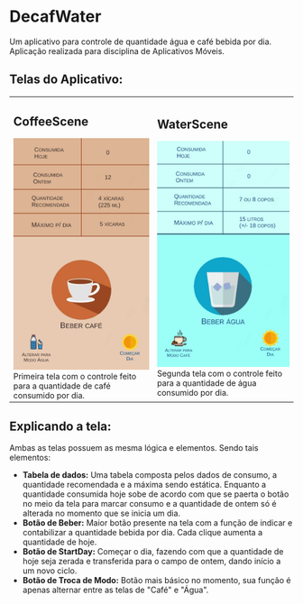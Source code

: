 # DecafWater
 Um aplicativo para controle de quantidade água e café bebida por dia. Aplicação realizada para disciplina de Aplicativos Móveis.

## Telas do Aplicativo:

<table>
 <tr>
  <td>
   <h2>CoffeeScene</h2>
   <img src="https://github.com/mateusfilipe/DecafWater/blob/main/Assets/Images/tela1.jpg">
   Primeira tela com o controle feito para a quantidade de café consumido por dia.
  </td>
  <td>
   <h2>WaterScene</h2>
   <img src="https://github.com/mateusfilipe/DecafWater/blob/main/Assets/Images/tela2.jpg">
    Segunda tela com o controle feito para a quantidade de água consumido por dia.
  </td>
 </tr>
</table>

## Explicando a tela:
 Ambas as telas possuem as mesma lógica e elementos.
 Sendo tais elementos:
 * **Tabela de dados:** Uma tabela composta pelos dados de consumo, a quantidade recomendada e a máxima sendo estática. Enquanto a quantidade consumida hoje sobe de acordo com que se paerta o botão no meio da tela para marcar consumo e a quantidade de ontem só é alterada no momento que se inicia um dia.
 * **Botão de Beber:** Maior botão presente na tela com a função de indicar e contabilizar a quantidade bebida por dia. Cada clique aumenta a quantidade de hoje.
 * **Botão de StartDay:** Começar o dia, fazendo com que a quantidade de hoje seja zerada e transferida para o campo de ontem, dando início a um novo ciclo.
 * **Botão de Troca de Modo:** Botão mais básico no momento, sua função é apenas alternar entre as telas de "Café" e "Água". 
